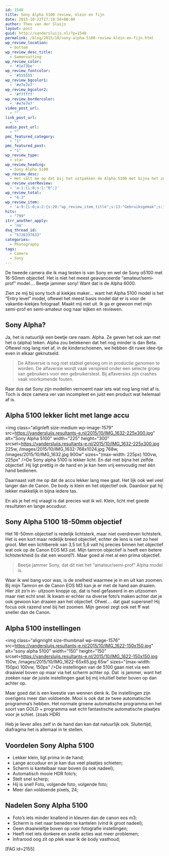 ```yaml
---
id: 1548
title: Sony Alpha 5100 review, klein en fijn
date: 2015-10-22T17:19:58+00:00
author: Theo van der Sluijs
layout: post
guid: http://vandersluijs.nl/?p=1548
permalink: /blog/2015/10/sony-alpha-5100-review-klein-en-fijn.html
wp_review_location:
  - bottom
wp_review_desc_title:
  - Samenvatting
wp_review_color:
  - '#1e73be'
wp_review_fontcolor:
  - '#555555'
wp_review_bgcolor1:
  - '#e7e7e7'
wp_review_bgcolor2:
  - '#ffffff'
wp_review_bordercolor:
  - '#e7e7e7'
video_post_url:
  - ""
link_post_url:
  - ""
audio_post_url:
  - ""
pmc_featured_category:
  - "1"
pmc_featured_post:
  - "1"
wp_review_type:
  - star
wp_review_heading:
  - Sony Alpha 5100
wp_review_desc:
  - Het valt me op dat bij het uitpakken de Alpha 5100 met bijna het zelfde objectief veel lichter aanvoelt dan de Canon EOS M3. Hij ligt lekker in de hand en schiet snel plaatjes. De fotos zijn niet zo knallend als bij de Canon EOS M3 maar hij schiet wel weer hele mooie HDR fotos wat de canon weer niet kan. Wel mis ik het keuze draaiwiel boven op het toestel.
wp_review_userReview:
  - 'a:1:{i:0;s:1:"0";}'
wp_review_total:
  - "4.3"
wp_review_item:
  - 'a:9:{i:0;a:2:{s:20:"wp_review_item_title";s:13:"Gebruiksgemak";s:19:"wp_review_item_star";s:1:"5";}i:1;a:2:{s:20:"wp_review_item_title";s:12:"Degelijkheid";s:19:"wp_review_item_star";s:1:"5";}i:2;a:2:{s:20:"wp_review_item_title";s:7:"Gewicht";s:19:"wp_review_item_star";s:1:"5";}i:3;a:2:{s:20:"wp_review_item_title";s:12:"Instellingen";s:19:"wp_review_item_star";s:1:"3";}i:4;a:2:{s:20:"wp_review_item_title";s:13:"Fotokwaliteit";s:19:"wp_review_item_star";s:1:"4";}i:5;a:2:{s:20:"wp_review_item_title";s:6:"Design";s:19:"wp_review_item_star";s:1:"5";}i:6;a:2:{s:20:"wp_review_item_title";s:8:"Snelheid";s:19:"wp_review_item_star";s:1:"5";}i:7;a:2:{s:20:"wp_review_item_title";s:15:"Bedieningsgemak";s:19:"wp_review_item_star";s:1:"3";}i:8;a:2:{s:20:"wp_review_item_title";s:5:"Prijs";s:19:"wp_review_item_star";s:1:"4";}}'
hits:
  - "799"
itrr_another_apply:
  - 'no'
dsq_thread_id:
  - "5726337633"
categories:
  - Photography
tags:
  - Camera
  - Sony
---
```

De tweede camera die ik mag testen is van Sony en wel de Sony α5100 met 16-50mm objectief. Het is niet het meest geavanceerde &#8220;amateur/semi-prof&#8221; model&#8230;. Beetje jammer sony! Want dat is de Alpha 6000.

Zien ze mij bij sony toch al kiekjes maker&#8230; want het Alpha 5100 model is het &#8220;Entry level&#8221; model, oftewel het meest basis model dat er is voor de vakantie-kiekjes fotograaf. Maakt mij niet uit. Ik ga er gewoon met mijn semi-prof en semi-amateur oog naar kijken en reviewen.<!--more-->

## Sony Alpha?

Ja, het is natuurlijk een beetje rare naam. Alpha. Ze geven het ook aan met het α (alpha) teken. Alpha zou betekenen dat het nog minder is dan Beta. Oftewel nog lang niet af, in de kinderschoenen, we hebben dit ruwe idee-tje even in elkaar geknutseld.

> De Alfaversie is nog niet stabiel genoeg om in productie genomen te worden. De alfaversie wordt vaak verspreid onder een selecte groep van gebruikers voor een gebruikerstest. Bij alfaversies zijn crashes vaak voorkomende fouten.

Raar dus dat Sony zijn modellen vernoemt naar iets wat nog lang niet af is. Toch is deze camera ver van incompleet en juist een product wat helemaal af is.

## Alpha 5100 lekker licht met lange accu

<img class="alignleft size-medium wp-image-1579" src=https://vandersluijs.resultants-e.nl/2015/10/IMG_1632-225x300.jpg" alt="Sony Alpha 5100" width="225" height="300" srcset=https://vandersluijs.resultants-e.nl/2015/10/IMG_1632-225x300.jpg 225w, /images/2015/10/IMG_1632-768x1024.jpg 768w, /images/2015/10/IMG_1632.jpg 900w" sizes="(max-width: 225px) 100vw, 225px" />De Sony alpha 5100 is lekker licht. En dat met bijna het zelfde objectief. Hij ligt prettig in de hand en je kan hem vrij eenvoudig met één hand bedienen.

Daarnaast valt me op dat de accu lekker lang mee gaat. Het lijk ook wel veel langer dan de Canon. De body is klein en het objectief ook. Daardoor pat hij lekker makkelijk in bijna iedere tas.

En als je het mij vraagt is dat precies wat ik wil. Klein, licht met goede resultaten en lange accuduur.

## Sony Alpha 5100 18-50mm objectief

Het 16-50mm objectief is redelijk lichtsterk, maar niet overdreven lichtsterk. Het is een kort maar redelijk breed objectief, echter de lens is niet zo heel groot. Met een lichtbereik van 3,5 tot 5,6 valt hij precies binnen het objectief wat ook op de Canon EOS M3 zat. Mijn tamron objectief is heeft een betere lichtsterkheid (is dat een woord?). Maar goed al met al een prima objectief.

> Beetje jammer Sony, dat dit niet het &#8220;amateur/semi-prof&#8221; Alpha model is.

Waar ik wel bang voor was, is de snelheid waarmee je in en uit kan zoomen. Bij mijn Tamron en de Canon EOS M3 kan je er met de hand aan draaien. Hier zit zo&#8217;n in- uitzoom knopje op, dat is heel gefaseerd in en uitzoomen maar niet echt snel. Ik kwam er echter na diverse foto&#8217;s maken achter dat je ook gewoon kan draaien aan het objectief. Ofwel&#8230;. dat gaat supersnel! Hij focus ook razend snel bij het zoomen. Mijn gevoel zegt ook net ff wat sneller dan de Canon.

## Alpha 5100 instellingen

<img class="alignright size-thumbnail wp-image-1576" src=https://vandersluijs.resultants-e.nl/2015/10/IMG_1622-150x150.jpg" alt="sony alpha 5100" width="150" height="150" srcset=https://vandersluijs.resultants-e.nl/2015/10/IMG_1622-150x150.jpg 150w, /images/2015/10/IMG_1622-65x65.jpg 65w" sizes="(max-width: 150px) 100vw, 150px" />De instellingen van de 5100 gaan niet via een draaiwiel boven op maar via het scherm achter op. Dat  is jammer, want het zoeken naar de juiste instellingen gaat bij mij intuïtief beter boven op dan achter op.

Maar goed dat is een kwestie van wennen denk ik. De instellingen zijn overigens meer dan voldoende. Mooi is ook dat ze twee automatische programma&#8217;s hebben. Het normale groene automatische programma en het soort van GOLD + programma wat echt fantastische automatische plaatjes voor je schiet. (zoals HDR)

Heb je liever alles zelf in de hand dan kan dat natuurlijk ook. Sluitertijd, diafragma het is allemaal in te stellen.

## Voordelen Sony Alpha 5100

  * Lekker klein, ligt prima in de hand;
  * Lange accuduur en je kan dus veel plaatjes schieten;
  * Scherm is kantelbaar naar boven (is ook nadeel);
  * Automatisch mooie HDR foto&#8217;s;
  * Stelt snel scherp;
  * Hij is snel! Foto, volgende foto, volgende foto;
  * Meer dan voldoende pixels, 24;

## Nadelen Sony Alpha 5100

  * Foto&#8217;s iets minder knallend in kleuren dan de canon eos m3;
  * Scherm is niet naar beneden te kantelen (vind ik groot nadeel);
  * Geen draaiwieltje boven op voor fotografie instellingen;
  * Heeft met iets donkere en snelle acties wat meer problemen;
  * Infrarood oog zit op plek waar ik de body vasthoud;

[FAG id=2155]